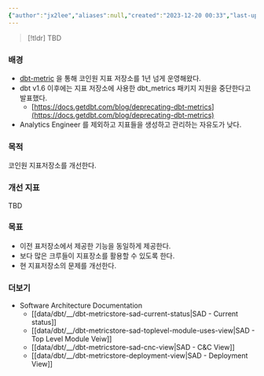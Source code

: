 ```yaml
---
{"author":"jx2lee","aliases":null,"created":"2023-12-20 00:33","last-updated":"2024-02-24 22:39","tags":["dbt","metricstore","sad"],"dg-publish":true,"dg-home-link":false,"dg-show-local-graph":true,"dg-show-backlinks":true,"dg-show-toc":false,"dg-show-inline-title":false,"dg-show-file-tree":false,"dg-enable-search":true,"dg-link-preview":true,"dg-show-tags":true,"dg-pass-frontmatter":true,"permalink":"/data/dbt/__/dbt-metricstore/","dgPassFrontmatter":true,"dgShowBacklinks":true,"dgShowLocalGraph":true,"dgEnableSearch":true,"dgLinkPreview":true,"dgShowTags":true}
---
```



> [!tldr] TBD

### 배경


- [dbt-metric](https://github.coinfra.net/coinone/dbt-metric) 을 통해 코인원 지표 저장소를 1년 넘게 운영해왔다.
- dbt v1.6 이후에는 지표 저장소에 사용한 dbt_metrics 패키지 지원을 중단한다고 발표했다.
    - [https://docs.getdbt.com/blog/deprecating-dbt-metrics](https://docs.getdbt.com/blog/deprecating-dbt-metrics)
- Analytics Engineer 를 제외하고 지표들을 생성하고 관리하는 자유도가 낮다.
    

### 목적


코인원 지표저장소를 개선한다.

### 개선 지표


TBD

### 목표


- 이전 표저장소에서 제공한 기능을 동일하게 제공한다.
- 보다 많은 크루들이 지표장소를 활용할 수 있도록 한다.
- 현 지표저장소의 문제를 개선한다.


### 더보기

- Software Architecture Documentation
    - [[data/dbt/__/dbt-metricstore-sad-current-status\|SAD - Current status]]
    - [[data/dbt/__/dbt-metricstore-sad-toplevel-module-uses-view\|SAD - Top Level Module Veiw]]
    - [[data/dbt/__/dbt-metricstore-sad-cnc-view\|SAD - C&C View]]
    - [[data/dbt/__/dbt-metricstore-deployment-view\|SAD - Deployment View]]